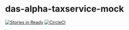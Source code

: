 # das-alpha-taxservice-mock

[![Stories in Ready](https://badge.waffle.io/WellFactored/das-alpha-taxservice-mock.png?label=ready&title=Ready)](https://waffle.io/WellFactored/das-alpha-taxservice-mock)
[![CircleCI](https://circleci.com/gh/UKGovernmentBEIS/rifs-frontend-play.svg?style=svg)](https://circleci.com/gh/UKGovernmentBEIS/rifs-frontend-play)
